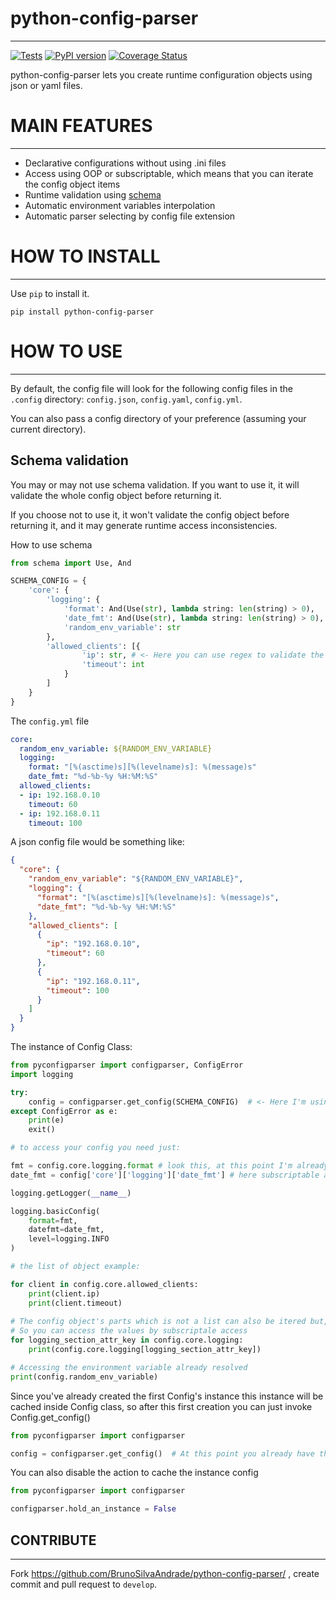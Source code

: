 python-config-parser
===
---
[![Tests](https://github.com/BrunoSilvaAndrade/python-config-parser/actions/workflows/tests.yml/badge.svg)](https://github.com/BrunoSilvaAndrade/python-config-parser/actions/workflows/tests.yml)
[![PyPI version](https://badge.fury.io/py/python-config-parser.svg)](https://badge.fury.io/py/python-config-parser)
[![Coverage Status](https://coveralls.io/repos/github/BrunoSilvaAndrade/python-config-parser/badge.svg)](https://coveralls.io/github/BrunoSilvaAndrade/python-config-parser)

python-config-parser lets you create runtime configuration objects using json or yaml files.

MAIN FEATURES
===
---
* Declarative configurations without using .ini files
* Access using OOP or subscriptable, which means that you can iterate the config object items
* Runtime validation using [schema](https://github.com/keleshev/schema)
* Automatic environment variables interpolation
* Automatic parser selecting by config file extension

HOW TO INSTALL
===
---
Use `pip` to install it.

```shell
pip install python-config-parser
```

HOW TO USE
===
---
By default, the config file will look for the following config files in the `.config` directory: `config.json`, `config.yaml`, `config.yml`.

You can also pass a config directory of your preference (assuming your current directory).

Schema validation
---

You may or may not use schema validation. If you want to use it, it will validate the whole config object before returning it.

If you choose not to use it, it won't validate the config object before returning it, and it may generate runtime access inconsistencies.

How to use schema

```python
from schema import Use, And

SCHEMA_CONFIG = {
    'core': {
        'logging': {
            'format': And(Use(str), lambda string: len(string) > 0),
            'date_fmt': And(Use(str), lambda string: len(string) > 0),
            'random_env_variable': str
        },
        'allowed_clients': [{
                'ip': str, # <- Here you can use regex to validate the ip format
                'timeout': int
            }
        ]
    }
}

```

The `config.yml` file
```yaml
core:
  random_env_variable: ${RANDOM_ENV_VARIABLE}
  logging:
    format: "[%(asctime)s][%(levelname)s]: %(message)s"
    date_fmt: "%d-%b-%y %H:%M:%S"
  allowed_clients:
  - ip: 192.168.0.10
    timeout: 60
  - ip: 192.168.0.11
    timeout: 100
```
A json config file would be something like:

```json
{
  "core": {
    "random_env_variable": "${RANDOM_ENV_VARIABLE}",
    "logging": {
      "format": "[%(asctime)s][%(levelname)s]: %(message)s",
      "date_fmt": "%d-%b-%y %H:%M:%S"
    },
    "allowed_clients": [
      {
        "ip": "192.168.0.10",
        "timeout": 60
      },
      {
        "ip": "192.168.0.11",
        "timeout": 100
      }
    ]
  }
}
```

The instance of Config Class:
```python
from pyconfigparser import configparser, ConfigError
import logging

try:
    config = configparser.get_config(SCHEMA_CONFIG)  # <- Here I'm using that SCHEMA_CONFIG we had declared, and the dir file default value is being used
except ConfigError as e:
    print(e)
    exit()

# to access your config you need just:

fmt = config.core.logging.format # look this, at this point I'm already using the config variable
date_fmt = config['core']['logging']['date_fmt'] # here subscriptable access

logging.getLogger(__name__)

logging.basicConfig(
    format=fmt,
    datefmt=date_fmt,
    level=logging.INFO
)

# the list of object example:

for client in config.core.allowed_clients:
    print(client.ip)
    print(client.timeout)
    
# The config object's parts which is not a list can also be itered but, it'll give you the attribute's names
# So you can access the values by subscriptale access
for logging_section_attr_key in config.core.logging:
    print(config.core.logging[logging_section_attr_key])

# Accessing the environment variable already resolved
print(config.random_env_variable)

```
Since you've already created the first Config's instance this instance will be cached inside Config class,
so after this first creation you can just invoke Config.get_config()

```python
from pyconfigparser import configparser

config = configparser.get_config()  # At this point you already have the configuration properties in your config object
```

You can also disable the action to cache the instance config


```python
from pyconfigparser import configparser

configparser.hold_an_instance = False
```

CONTRIBUTE
---
---

Fork https://github.com/BrunoSilvaAndrade/python-config-parser/ , create commit and pull request to ``develop``.
